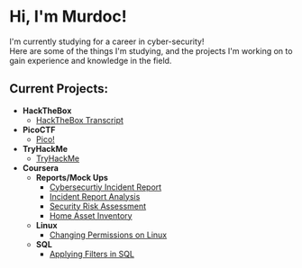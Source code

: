 <h1>Hi, I'm Murdoc!</h1>
I'm currently studying for a career in cyber-security!
<br>Here are some of the things I'm studying, and the projects I'm working on to gain experience and knowledge in the field.</br>

<h2>Current Projects:</h2>

- <b>HackTheBox</b>
  - [HackTheBox Transcript](https://github.com/HughesM-Sec/HughesM-Sec/blob/main/HTB%20Academy%20Student%20Transcript.pdf)
- <b>PicoCTF</b>
  - [Pico!](https://play.picoctf.org/users/nightcap) <b></b>
- <b>TryHackMe</b>
  - [TryHackMe](https://tryhackme.com/p/Night.Cap)
- <b>Coursera</b>
    - <b>Reports/Mock Ups</b>
      - [Cybersecurtiy Incident Report](https://github.com/HughesM-Sec/HughesM-Sec/blob/main/Cybersecurity%20incident%20report%20network%20traffic%20analysis.pdf)
      - [Incident Report Analysis](https://github.com/HughesM-Sec/HughesM-Sec/blob/main/Incident%20report%20analysis.pdf)
      - [Security Risk Assessment](https://github.com/HughesM-Sec/HughesM-Sec/blob/main/Security%20risk%20assessment%20report.pdf)
      - [Home Asset Inventory](https://github.com/HughesM-Sec/HughesM-Sec/blob/main/Home%20asset%20inventory%20-%20Sheet1.pdf)
   - <b>Linux</b>
      - [Changing Permissions on Linux](https://github.com/HughesM-Sec/HughesM-Sec/blob/main/File%20permissions%20in%20Linux.pdf)
  - <b>SQL</b>
    - [Applying Filters in SQL](https://github.com/HughesM-Sec/HughesM-Sec/blob/main/Apply%20filters%20to%20SQL%20queries.pdf)
<!--
